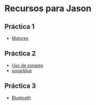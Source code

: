 # Recursos para Jason

## Práctica 1

- [Motores](motores)

## Práctica 2
 
- [Uso de sonares](ultrasonido)
- [sonarblue](sonarblue)

## Práctica 3

- [Bluetooth](bluethled)
